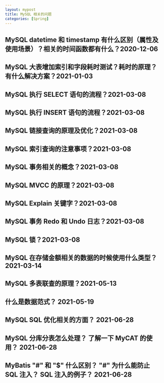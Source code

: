 ```yaml
---
layout: mypost
title: MySQL 相关的问题
categories: [Spring]
---
```


## MySQL datetime 和 timestamp 有什么区别（属性及使用场景）？相关的时间函数都有什么？2020-12-06

## MySQL 大表增加索引和字段耗时测试？耗时的原理？有什么解决方案？2021-01-03

## MySQL 执行 SELECT 语句的流程？2021-03-08

## MySQL 执行 INSERT 语句的流程？2021-03-08

## MySQL 链接查询的原理及优化？2021-03-08

## MySQL 索引查询的注意事项？2021-03-08

## MySQL 事务相关的概念？2021-03-08

## MySQL MVCC 的原理？2021-03-08

## MySQL Explain 关键字？2021-03-08

## MySQL 事务 Redo 和 Undo 日志？2021-03-08

## MySQL 锁？2021-03-08

## MySQL 在存储金额相关的数据的时候使用什么类型？2021-03-14

## MySQL 多表联查的原理？2021-05-13

## 什么是数据范式？ 2021-05-19

## MySQL SQL 优化相关的方面？ 2021-06-28

## MySQL 分库分表怎么处理？ 了解一下 MyCAT 的使用？ 2021-06-28

## MyBatis "#" 和 "$" 什么区别？ "#" 为什么能防止 SQL 注入？ SQL 注入的例子？ 2021-06-28